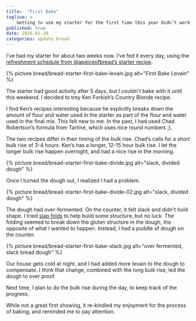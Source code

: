 ```yaml
---
title:  "First Bake"
tagline: >
    Getting to use my starter for the first time this year didn’t work out the way I hoped.
published: true
date: 2016-01-30
categories: update bread
---
```


I’ve had my starter for about two weeks now. I’ve fed it every day, using the [refreshment schedule from @apeiceofbread’s starter recipe](/cooks/bread/levain-starter/#bread-starter-apiece-ref-future).

{% picture bread/bread-starter-first-bake-levain.jpg alt="First Bake Levain" %}

The starter had good activity after 5 days, but I couldn't bake with it until this weekend. I decided to trey Ken Forkish’s Country Blonde recipe.

I find Ken’s recipes interesting because he explicitly breaks down the amount of flour and water used in the starter as part of the flour and water used in the final mix. This felt new to me. In the past, I had used Chad Robertson’s formula from Tartine, which uses nice round numbers ;).

The two recipes differ in their timing of the bulk rise. Chad’s calls for a short bulk rise of 3-4 hours. Ken’s has a longer, 12-15 hour bulk rise. I let the longer bulk rise happen overnight, and had a nice rise in the morning.

{% picture bread/bread-starter-first-bake-divide.jpg alt="slack, divided dough" %}

Once I turned the dough out, I realized I had a problem.

{% picture bread/bread-starter-first-bake-divide-02.jpg alt="slack, divided dough" %}

The dough had over-fermented. On the counter, it felt slack and didn't hold shape. I tried [slap folds](https://www.youtube.com/watch?v=cbBO4XyL3iM) to help build some structure, but no luck. The folding seemed to break down the gluten structure in the dough, the opposite of what I wanted to happen. Instead, I had a puddle of dough on the counter.

{% picture bread/bread-starter-first-bake-slack.jpg alt="over fermented, slack bread dough" %}

Our house gets cold at night, and I had added more levain to the dough to compensate. I think that change, combined with the long bulk rise, led the dough to over proof.

Next time, I plan to do the bulk rise during the day, to keep track of the progress.

While not a great first showing, it re-kindled my enjoyment for the process of baking, and reminded me to pay attention.
